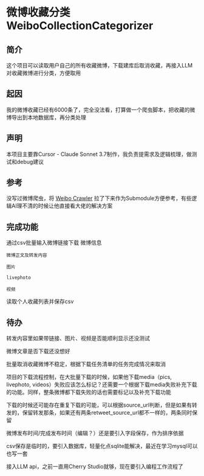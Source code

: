 # 微博收藏分类 WeiboCollectionCategorizer

## 简介
这个项目可以读取用户自己的所有收藏微博，下载建库后取消收藏，再接入LLM对收藏微博进行分类，方便取用

## 起因
我的微博收藏已经有6000条了，完全没法看，打算做一个爬虫脚本，把收藏的微博导出到本地数据库，再分类处理

## 声明
本项目主要靠Cursor - Claude Sonnet 3.7制作，我负责提需求及逻辑梳理，做测试和debug建议

## 参考
没写过微博爬虫，将 [Weibo Crawler](https://github.com/dataabc/weibo-crawler) 拉了下来作为Submodule方便参考，有些逻辑AI理不清的时候让他直接看大佬的解决方案

## 完成功能
通过csv批量输入微博链接下载
    微博信息

    微博正文及转发内容

    图片

    livephoto

    视频

读取个人收藏列表并保存csv

## 待办
转发内容里如果带链接、图片、视频是否能顺利显示还没测试

微博文章是否下载还没想好

批量取消收藏微博不稳定，根据下载任务清单的任务完成情况来取消

项目的下载流程控制，在大批量下载的时候，如果他下载media（pics, livephoto, videos）失败应该怎么标记？还需要一个根据下载media失败补充下载的功能。同样，整条微博都下载失败的话也需要标记以及补充下载功能

下载的时候还可能存在重复下载的可能，可以根据source_url判断，但是如果有转发的，保留转发那条，如果还有两条retweet_source_url都不一样的，两条同时保留

微博发布时间/完成发布时间（编辑？）还是要引入字段保存，作为排序依据

csv保存是临时的，要引入数据库，轻量化点sqlite能解决，最近在学习mysql可以也写一套

接入LLM api，之前一直用Cherry Studio就够，现在要引入编程工作流程了